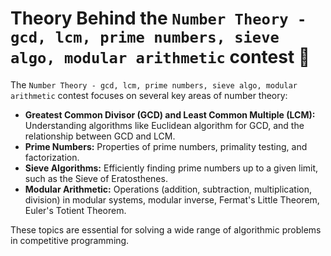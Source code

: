 # Theory Behind the `Number Theory - gcd, lcm, prime numbers, sieve algo, modular arithmetic` contest 🧠

The `Number Theory - gcd, lcm, prime numbers, sieve algo, modular arithmetic` contest focuses on several key areas of number theory:

*   **Greatest Common Divisor (GCD) and Least Common Multiple (LCM):** Understanding algorithms like Euclidean algorithm for GCD, and the relationship between GCD and LCM.
*   **Prime Numbers:** Properties of prime numbers, primality testing, and factorization.
*   **Sieve Algorithms:** Efficiently finding prime numbers up to a given limit, such as the Sieve of Eratosthenes.
*   **Modular Arithmetic:** Operations (addition, subtraction, multiplication, division) in modular systems, modular inverse, Fermat's Little Theorem, Euler's Totient Theorem.

These topics are essential for solving a wide range of algorithmic problems in competitive programming.